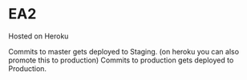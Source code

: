 # EA2

Hosted on Heroku

Commits to master gets deployed to Staging. (on heroku you can also promote this to production)
Commits to production gets deployed to Production.

